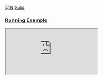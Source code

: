 [![N|Solid](https://api.travis-ci.org/christian-draeger/jenkins-monitor.svg?branch=master)](https://travis-ci.org/christian-draeger/jenkins-monitor)

### [Running Example](https://jenkins-monitor.herokuapp.com/test-results.html?jenkinsIo)
<iframe src="https://jenkins-monitor.herokuapp.com/test-results.html?jenkinsIo"></iframe>
